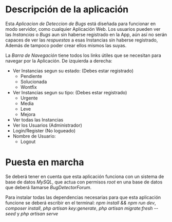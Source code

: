 # Descripción de la aplicación

Esta *Aplicacion de Deteccion de Bugs* está diseñada para funcionar en modo servidor, como cualquier 
Aplicación Web. Los usuarios pueden ver las *Instancias* o *Bugs* aun sin haberse registrado en la
App, aún así no serán capaces de ver las *respuestas* a esas Instancias sin haberse registrado,
Además de tampoco poder crear ellos mismos las suyas.

La *Barra de Navegación* tiene todos los links útiles que se necesitan para navegar por la Aplicación.
De izquierda a derecha: 
- Ver Instancias segun su estado: (Debes estar registrado)
    - Pendiente
    - Solucionada
    - Wontfix
- Ver Instancias segun su tipo: (Debes estar registrado)
    - Urgente
    - Media
    - Leve
    - Mejora
- Ver todas las Instancias
- Ver los Usuarios (Administrador)
- Login/Register (No logueado)
- Nombre de Usuario:
    - Logout

# Puesta en marcha

Se deberá tener en cuenta que esta aplicación funciona con un sistema de base de datos *MySQL*, que actua con permisos *root* en una base de datos que deberá llamarse *BugDetectorForum*.

Para instalar todas las dependencias necesarias para que esta aplicación funcione se deberá escribir en el terminal:
*npm install && npm run dev*, *composer install*, *php artisan key:generate*, *php artisan migrate:fresh --seed* 
y *php artisan serve*